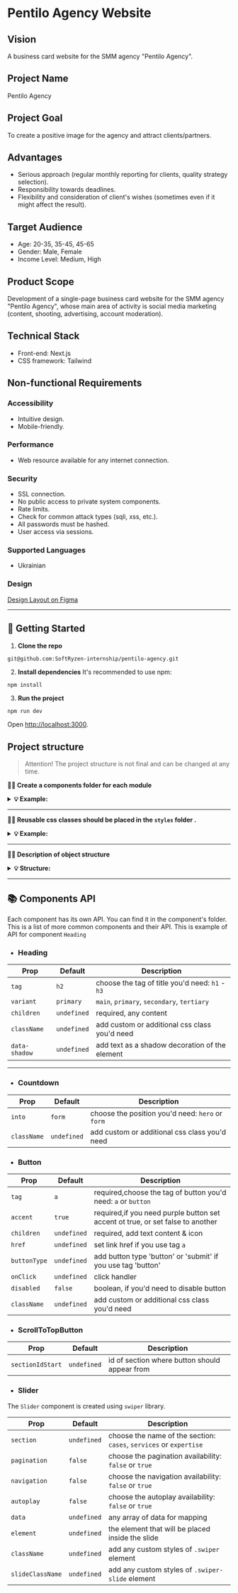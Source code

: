 # Pentilo Agency Website

## Vision

A business card website for the SMM agency "Pentilo Agency".

## Project Name

Pentilo Agency

## Project Goal

To create a positive image for the agency and attract clients/partners.

## Advantages

- Serious approach (regular monthly reporting for clients, quality strategy
  selection).
- Responsibility towards deadlines.
- Flexibility and consideration of client's wishes (sometimes even if it might
  affect the result).

## Target Audience

- Age: 20-35, 35-45, 45-65
- Gender: Male, Female
- Income Level: Medium, High

## Product Scope

Development of a single-page business card website for the SMM agency "Pentilo
Agency", whose main area of activity is social media marketing (content,
shooting, advertising, account moderation).

## Technical Stack

- Front-end: Next.js
- CSS framework: Tailwind

## Non-functional Requirements

### Accessibility

- Intuitive design.
- Mobile-friendly.

### Performance

- Web resource available for any internet connection.

### Security

- SSL connection.
- No public access to private system components.
- Rate limits.
- Check for common attack types (sqli, xss, etc.).
- All passwords must be hashed.
- User access via sessions.

### Supported Languages

- Ukrainian

### Design

[Design Layout on Figma](https://www.figma.com/file/6sZXbMHRLl7lzcZykvfDNO/Pentilo-Agency-Website?type=design&node-id=323-8&mode=design&t=YxWCtpz2RaH0VYH3-0)

---

## 🥁 Getting Started

1. **Clone the repo**

```bash
git@github.com:SoftRyzen-internship/pentilo-agency.git
```

2. **Install dependencies** It's recommended to use npm:

```
npm install
```

3. **Run the project**

```
npm run dev
```

Open [http://localhost:3000](http://localhost:3000).

## Project structure

> Attention! The project structure is not final and can be changed at any time.

**💁‍♀️ Create a components folder for each module**

<details>

<summary><b>💡 Example:</b></summary>

<br/>

```
# ✅ Good

├── layout
    ├── Header
        ├── index.ts
        ├── Header.tsx
    ├── Footer
        ├── index.ts
        ├── Footer.tsx
```

</details>

---

**💁‍♀️ Reusable css classes should be placed in the `styles` folder .**

<details>

<summary><b>💡 Example:</b></summary>

<br/>

```css
/*globals.css */

@layer components {
  .your-class {
    @apply ...;
  }
}
```

</details>

---

**💁‍♀️ Description of object structure**

<details>

<summary><b>💡 Structure: </b></summary>

<br/>

```
src
|-- components -> folder with components
  |-- NameComponent -> folders for each component
    |-- NameComponent.tsx -> main component
    |-- NameComponent.module.css -> css styles for component
    |-- index.ts -> file for re-export
    |-- type.ts -> file for type and interface
    |--variants.ts -> file for animation
 |-- components/ui -> folder with reusable components
  |-- NameComponent -> folders for each component
    |-- NameComponent.tsx -> main component
    |-- NameComponent.module.css -> css styles for component
    |-- index.ts -> file for re-export
    |-- type.ts -> file for type and interface
    |--variants.ts -> file for animation
|-- layout -> components that are used as a main template
|-- app -> pages and routing
|-- public -> static files
|-- styles -> global styles

<!-- You can create these folders already in work -->
|-- data -> data for the project ( from graphql, json, etc.)
|-- hooks -> custom users hooks
|-- utils -> helpers, functions, etc.
```

</details>

---

## 📚 Components API

Each component has its own API. You can find it in the component's folder. This
is a list of more common components and their API. This is example of API for
component `Heading`

- ### Heading

| Prop          | Default     | Description                                     |
| ------------- | ----------- | ----------------------------------------------- |
| `tag`         | `h2`        | choose the tag of title you'd need: `h1` - `h3` |
| `variant`     | `primary`   | `main`, `primary`, `secondary`, `tertiary`      |
| `children`    | `undefined` | required, any content                           |
| `className`   | `undefined` | add custom or additional css class you'd need   |
| `data-shadow` | `undefined` | add text as a shadow decoration of the element  |

---

- ### Countdown

| Prop        | Default     | Description                                      |
| ----------- | ----------- | ------------------------------------------------ |
| `into`      | `form`      | choose the position you'd need: `hero` or `form` |
| `className` | `undefined` | add custom or additional css class you'd need    |

- ### Button

| Prop         | Default     | Description                                                                    |
| ------------ | ----------- | ------------------------------------------------------------------------------ |
| `tag`        | `a`         | required,choose the tag of button you'd need: `a` or `button`                  |
| `accent`     | `true`      | required,if you need purple button set accent ot true, or set false to another |
| `children`   | `undefined` | required, add text content & icon                                              |
| `href`       | `undefined` | set link href if you use tag `a`                                               |
| `buttonType` | `undefined` | add button type 'button' or 'submit' if you use tag 'button'                   |
| `onClick`    | `undefined` | click handler                                                                  |
| `disabled`   | `false`     | boolean, if you'd need to disable button                                       |
| `className`  | `undefined` | add custom or additional css class you'd need                                  |

- ### ScrollToTopButton

| Prop             | Default     | Description                                   |
| ---------------- | ----------- | --------------------------------------------- |
| `sectionIdStart` | `undefined` | id of section where button should appear from |

- ### Slider

The `Slider` component is created using `swiper` library. 

| Prop             | Default     | Description                                                           |
| ---------------- | ----------- | --------------------------------------------------------------------- |
| `section`        | `undefined` | choose the name of the section: `cases`, `services` or `expertise`    |
| `pagination`     | `false`     | choose the pagination availability: `false` or `true`                 |
| `navigation`     | `false`     | choose the navigation availability: `false` or `true`                 |
| `autoplay`       | `false`     | choose the autoplay availability: `false` or `true`                   |
| `data`           | `undefined` | any array of data for mapping                                         |
| `element`        | `undefined` | the element that will be placed inside the slide                      |
| `className`      | `undefined` | add any custom styles of `.swiper` element                            |
| `slideClassName` | `undefined` | add any custom styles of `.swiper-slide` element                      |

```

```

